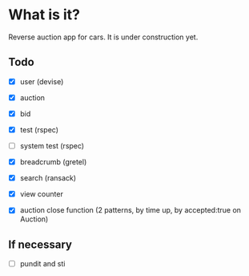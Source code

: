 # What is it?
Reverse auction app for cars.
It is under construction yet.

## Todo
- [x] user (devise)
- [x] auction
- [x] bid
- [x] test (rspec)
- [ ] system test (rspec)
- [x] breadcrumb (gretel)
- [x] search (ransack) 
- [x] view counter
- [x] auction close function (2 patterns, by time up, by accepted:true on Auction)


## If necessary
- [ ] pundit and sti


